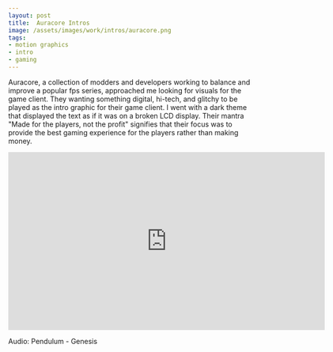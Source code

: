 ```yaml
---
layout: post
title:  Auracore Intros
image: /assets/images/work/intros/auracore.png
tags:
- motion graphics
- intro
- gaming
---
```

Auracore, a collection of modders and developers working to balance and improve a popular fps series, approached me looking for visuals for the game client. They wanting something digital, hi-tech, and glitchy to be played as the intro graphic for their game client. I went with a dark theme that displayed the text as if it was on a broken LCD display. Their mantra "Made for the players, not the profit" signifies that their focus was to provide the best gaming experience for the players rather than making money.

<div class="vid" > <iframe width="640" height="360" src="https://player.vimeo.com/video/184432422" frameborder="0" allowfullscreen></iframe></div>

Audio: Pendulum - Genesis